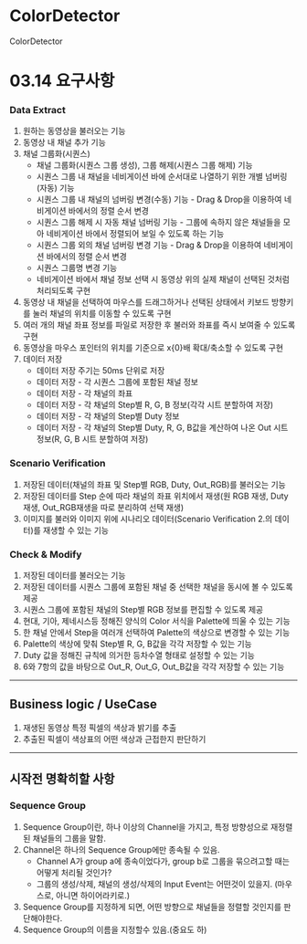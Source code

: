 # ColorDetector
ColorDetector

# 03.14 요구사항
### Data Extract	
1.	원하는 동영상을 불러오는 기능
2.	동영상 내 채널 추가 기능
3.	채널 그룹화(시퀀스)
      - 채널 그룹화(시퀀스 그룹 생성), 그룹 해제(시퀀스 그룹 해제) 기능
      - 시퀀스 그룹 내 채널을 네비게이션 바에 순서대로 나열하기 위한 개별 넘버링(자동) 기능
      - 시퀀스 그룹 내 채널의 넘버링 변경(수동) 기능 - Drag & Drop을 이용하여 네비게이션 바에서의 정렬 순서 변경
      - 시퀀스 그룹 해제 시 자동 채널 넘버링 기능 - 그룹에 속하지 않은 채널들을 모아 네비게이션 바에서 정렬되어 보일 수 있도록 하는 기능
      - 시퀀스 그룹 외의 채널 넘버링 변경 기능 - Drag & Drop을 이용하여 네비게이션 바에서의 정렬 순서 변경
      - 시퀀스 그룹명 변경 기능
      - 네비게이션 바에서 채널 정보 선택 시 동영상 위의 실제 채널이 선택된 것처럼 처리되도록 구현
4.	동영상 내 채널을 선택하여 마우스를 드래그하거나 선택된 상태에서 키보드 방향키를 눌러 채널의 위치를 이동할 수 있도록 구현
5.	여러 개의 채널 좌표 정보를 파일로 저장한 후 불러와 좌표를 즉시 보여줄 수 있도록 구현
6.	동영상을 마우스 포인터의 위치를 기준으로 x{0}배 확대/축소할 수 있도록 구현
7.	데이터 저장
      - 데이터 저장 주기는 50ms 단위로 저장
      - 데이터 저장 - 각 시퀀스 그룹에 포함된 채널 정보
      - 데이터 저장 - 각 채널의 좌표
      - 데이터 저장 - 각 채널의 Step별 R, G, B 정보(각각 시트 분할하여 저장)
      - 데이터 저장 - 각 채널의 Step별 Duty 정보
      - 데이터 저장 - 각 채널의 Step별 Duty, R, G, B값을 계산하여 나온 Out 시트 정보(R, G, B 시트 분할하여 저장)
### Scenario Verification	
1.	저장된 데이터(채널의 좌표 및 Step별 RGB, Duty, Out_RGB)를 불러오는 기능
2.	저장된 데이터를 Step 순에 따라 채널의 좌표 위치에서 재생(원 RGB 재생, Duty 재생, Out_RGB재생을 따로 분리하여 선택 재생)
3.	이미지를 불러와 이미지 위에 시나리오 데이터(Scenario Verification 2.의 데이터)를 재생할 수 있는 기능
### Check & Modify	
1.	저장된 데이터를 불러오는 기능
2.	저장된 데이터를 시퀀스 그룹에 포함된 채널 중 선택한 채널을 동시에 볼 수 있도록 제공
3.	시퀀스 그룹에 포함된 채널의 Step별 RGB 정보를 편집할 수 있도록 제공
4.	현대, 기아, 제네시스등 정해진 양식의 Color 서식을 Palette에 띄울 수 있는 기능
5.	한 채널 안에서 Step을 여러개 선택하여 Palette의 색상으로 변경할 수 있는 기능
6.	Palette의 색상에 맞춰 Step별 R, G, B값을 각각 저장할 수 있는 기능
7.	Duty 값을 정해진 규칙에 의거한 등차수열 형태로 설정할 수 있는 기능
8.	6와 7항의 값을 바탕으로 Out_R, Out_G, Out_B값을 각각 저장할 수 있는 기능

---
## Business logic / UseCase 
1. 재생된 동영상 특정 픽셀의 색상과 밝기를 추출
2. 추출된 픽셀이 색상표의 어떤 색상과 근접한지 판단하기
   
------
## 시작전 명확히할 사항

### Sequence Group
1.  Sequence Group이란, 하나 이상의 Channel을 가지고, 특정 방향성으로 재정렬된 채널들의 그룹을 말함.
2.  Channel은 하나의 Sequence Group에만 종속될 수 있음.
     - Channel A가 group a에 종속이었다가, group b로 그룹을 묶으려고할 때는 어떻게 처리될 것인가?
     - 그룹의 생성/삭제, 채널의 생성/삭제의 Input Event는 어떤것이 있을지. (마우스로, 아니면 하이어라키로.)
3.  Sequence Group를 지정하게 되면, 어떤 방향으로 채널들을 정렬할 것인지를 판단해야한다.
4.  Sequence Group의 이름을 지정할수 있음.(중요도 하)
   
